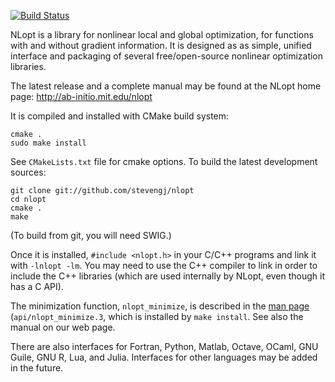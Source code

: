 [![Build Status](https://travis-ci.org/stevengj/nlopt.svg?branch=master)](https://travis-ci.org/stevengj/nlopt)

NLopt is a library for nonlinear local and global optimization, for
functions with and without gradient information.  It is designed as
as simple, unified interface and packaging of several free/open-source
nonlinear optimization libraries.

The latest release and a complete manual may be found at the NLopt
home page: http://ab-initio.mit.edu/nlopt

It is compiled and installed with CMake build system:

    cmake .
    sudo make install

See `CMakeLists.txt` file for cmake options.
To build the latest development sources:

    git clone git://github.com/stevengj/nlopt
    cd nlopt
    cmake .
    make

(To build from git, you will need SWIG.)

Once it is installed, `#include <nlopt.h>` in your C/C++ programs and
link it with `-lnlopt -lm`.  You may need to use the C++ compiler to link
in order to include the C++ libraries (which are used internally by NLopt,
even though it has a C API).

The minimization function, `nlopt_minimize`, is described in the [man
page](http://en.wikipedia.org/wiki/Man_page) (`api/nlopt_minimize.3`,
which is installed by `make install`.  See also the manual on our
web page.

There are also interfaces for Fortran, Python, Matlab, Octave, OCaml,
GNU Guile, GNU R, Lua, and Julia.  Interfaces for other languages may
be added in the future.
